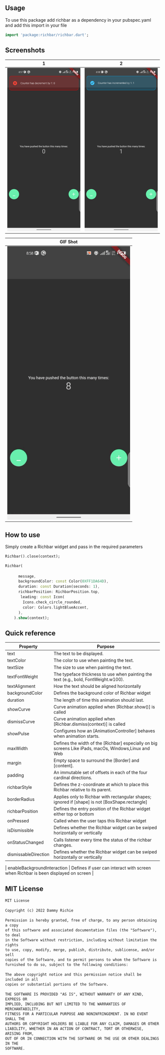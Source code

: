 <!--
This README describes the package. If you publish this package to pub.dev,
this README's contents appear on the landing page for your package.

For information about how to write a good package README, see the guide for
[writing package pages](https://dart.dev/guides/libraries/writing-package-pages).

For general information about developing packages, see the Dart guide for
[creating packages](https://dart.dev/guides/libraries/create-library-packages)
and the Flutter guide for
[developing packages and plugins](https://flutter.dev/developing-packages).
-->

## Usage

To use this package add richbar as a dependency in your pubspec.yaml and add this import in your file

```dart
import 'package:richbar/richbar.dart';
```

## Screenshots

 | 1 | 2|
|------|-------|
|<img src="screenshots/screenshot_1.png" width="400">|<img src="screenshots/screenshot_2.png" width="400">|


 | GIF Shot | 
|------|
|<img src="screenshots/screenshot_3.gif" width="400">|


## How to use

Simply create a Richbar widget and pass in the required parameters



```dart
Richbar().close(context);
```


```dart
Richbar(
      
      message,
      backgroundColor: const Color(0XFF1DA64D),
      duration: const Duration(seconds: 1),
      richbarPosition: RichbarPosition.top,
       leading: const Icon(
        Icons.check_circle_rounded,
        color: Colors.lightBlueAccent,
      ),
    ).show(context);
```


## Quick reference

| Property        |  Purpose                                                                                                   |
| --------------- | --------------------------------------------------------------------------------------------------------------------------------------- |
| text           | The text to be displayed.   | textSize   | The size to use when painting the text.                                                |
| textColor  | The color to use when painting the text.                                                |
| textSize   | The size to use when painting the text.                                                                                           |
| textFontWeight | The typeface thickness to use when painting the text (e.g., bold, FontWeight.w100).                                                                                              |
| textAlignment  | How the text should be aligned horizontally                                                                             |                                                                                            |
| backgroundColor | Defines the background color of Richbar widget                                                                                                              |
| duration        | The length of time this animation should last.                                                                         |
| showCurve       | Curve animation applied when [Richbar.show()] is called                                                                                  |
| dismissCurve    | Curve animation applied when [Richbar.dismiss(context)] is called                                                                                  |
| showPulse       | Configures how an [AnimationController] behaves when animation starts.                                                                     |
| maxWidth        | Defines the width of the [Richbar] especially on big screens     Like iPads, macOs, Windows,Linux and Web                                                                                  |
| margin          | Empty space to surround the [Border] and [content].                                                                                  |
| padding         | An immutable set of offsets in each of the four cardinal directions.
| richbarStyle    |    Defines the z-coordinate at which to place this Richbar relative to its parent.
| borderRadius |   Applies only to Richbar with rectangular shapes; ignored if [shape] is not [BoxShape.rectangle] |                                   |
| richbarPosition |  Defines the entry position of the Richbar widget either top or bottom |                                                       |
| onPressed       | Called when the user taps this Richbar widget                                                                                 |
| isDismissible   | Defines whether the Richbar widget can be swiped horizontally or vertically                                                                        |
| onStatusChanged |    Calls listener every time the status of the richbar changes.                                                                                  |
| dismissableDirection |   Defines whether the Richbar widget can be swiped horizontally or vertically             

| enableBackgroundInteraction |   Defines if user can interact with screen when Richbar is been displayed on screen                                                               |

## MIT License

```
MIT License

Copyright (c) 2022 Dammy Richie

Permission is hereby granted, free of charge, to any person obtaining a copy
of this software and associated documentation files (the "Software"), to deal
in the Software without restriction, including without limitation the rights
to use, copy, modify, merge, publish, distribute, sublicense, and/or sell
copies of the Software, and to permit persons to whom the Software is
furnished to do so, subject to the following conditions:

The above copyright notice and this permission notice shall be included in all
copies or substantial portions of the Software.

THE SOFTWARE IS PROVIDED "AS IS", WITHOUT WARRANTY OF ANY KIND, EXPRESS OR
IMPLIED, INCLUDING BUT NOT LIMITED TO THE WARRANTIES OF MERCHANTABILITY,
FITNESS FOR A PARTICULAR PURPOSE AND NONINFRINGEMENT. IN NO EVENT SHALL THE
AUTHORS OR COPYRIGHT HOLDERS BE LIABLE FOR ANY CLAIM, DAMAGES OR OTHER
LIABILITY, WHETHER IN AN ACTION OF CONTRACT, TORT OR OTHERWISE, ARISING FROM,
OUT OF OR IN CONNECTION WITH THE SOFTWARE OR THE USE OR OTHER DEALINGS IN THE
SOFTWARE.
```
